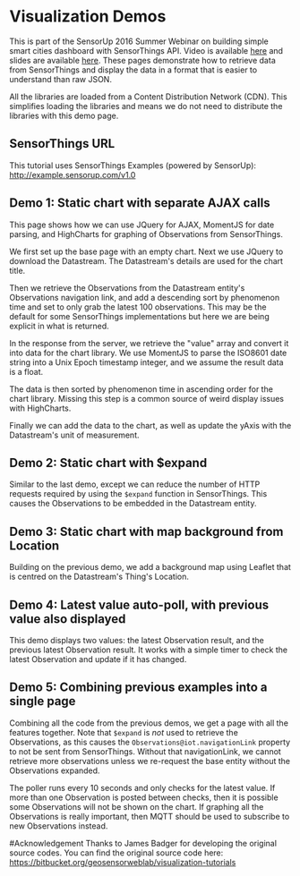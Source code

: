 # Visualization Demos

This is part of the SensorUp 2016 Summer Webinar on building simple smart cities dashboard with SensorThings API. Video is available [here](https://www.youtube.com/watch?v=W-_FgpwscCo) and slides are available [here](http://www.slideshare.net/steve.liang/visualize-your-smart-city-build-a-realtime-smart-city-dashboard-for-sensorthings-api). These pages demonstrate how to retrieve data from SensorThings and display the data in a format that is easier to understand than raw JSON.

All the libraries are loaded from a Content Distribution Network (CDN). This simplifies loading the libraries and means we do not need to distribute the libraries with this demo page.

## SensorThings URL
This tutorial uses SensorThings Examples (powered by SensorUp): http://example.sensorup.com/v1.0

## Demo 1: Static chart with separate AJAX calls

This page shows how we can use JQuery for AJAX, MomentJS for date parsing, and HighCharts for graphing of Observations from SensorThings.

We first set up the base page with an empty chart. Next we use JQuery to download the Datastream. The Datastream's details are used for the chart title.

Then we retrieve the Observations from the Datastream entity's Observations navigation link, and add a descending sort by phenomenon time and set to only grab the latest 100 observations. This may be the default for some SensorThings implementations but here we are being explicit in what is returned.

In the response from the server, we retrieve the "value" array and convert it into data for the chart library. We use MomentJS to parse the ISO8601 date string into a Unix Epoch timestamp integer, and we assume the result data is a float.

The data is then sorted by phenomenon time in ascending order for the chart library. Missing this step is a common source of weird display issues with HighCharts.

Finally we can add the data to the chart, as well as update the yAxis with the Datastream's unit of measurement.

## Demo 2: Static chart with $expand

Similar to the last demo, except we can reduce the number of HTTP requests required by using the `$expand` function in SensorThings. This causes the Observations to be embedded in the Datastream entity.

## Demo 3: Static chart with map background from Location

Building on the previous demo, we add a background map using Leaflet that is centred on the Datastream's Thing's Location.

## Demo 4: Latest value auto-poll, with previous value also displayed

This demo displays two values: the latest Observation result, and the previous latest Observation result. It works with a simple timer to check the latest Observation and update if it has changed.

## Demo 5: Combining previous examples into a single page

Combining all the code from the previous demos, we get a page with all the features together. Note that `$expand` is *not* used to retrieve the Observations, as this causes the `Observations@iot.navigationLink` property to not be sent from SensorThings. Without that navigationLink, we cannot retrieve more observations unless we re-request the base entity without the Observations expanded.

The poller runs every 10 seconds and only checks for the latest value. If more than one Observation is posted between checks, then it is possible some Observations will not be shown on the chart. If graphing all the Observations is really important, then MQTT should be used to subscribe to new Observations instead.

#Acknowledgement
Thanks to James Badger for developing the original source codes. You can find the original source code here: https://bitbucket.org/geosensorweblab/visualization-tutorials
